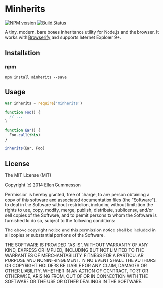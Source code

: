 # Minherits

[![NPM version](http://img.shields.io/npm/v/minherits.svg?style=flat)](https://npmjs.org/package/minherits) [![Build Status](http://img.shields.io/travis/gummesson/minherits.svg?style=flat)](https://travis-ci.org/gummesson/minherits)

A tiny, modern, bare bones inheritance utility for Node.js and the browser. It works with [Browserify](http://browserify.org/) and supports Internet Explorer 9+.

## Installation

### npm

~~~ text
npm install minherits --save
~~~

## Usage

~~~ js
var inherits = require('minherits')

function Foo() {
  // ...
}

function Bar() {
  Foo.call(this)
}

inherits(Bar, Foo)
~~~

## License

The MIT License (MIT)

Copyright (c) 2014 Ellen Gummesson

Permission is hereby granted, free of charge, to any person obtaining a copy
of this software and associated documentation files (the "Software"), to deal
in the Software without restriction, including without limitation the rights
to use, copy, modify, merge, publish, distribute, sublicense, and/or sell
copies of the Software, and to permit persons to whom the Software is
furnished to do so, subject to the following conditions:

The above copyright notice and this permission notice shall be included in
all copies or substantial portions of the Software.

THE SOFTWARE IS PROVIDED "AS IS", WITHOUT WARRANTY OF ANY KIND, EXPRESS OR
IMPLIED, INCLUDING BUT NOT LIMITED TO THE WARRANTIES OF MERCHANTABILITY,
FITNESS FOR A PARTICULAR PURPOSE AND NONINFRINGEMENT. IN NO EVENT SHALL THE
AUTHORS OR COPYRIGHT HOLDERS BE LIABLE FOR ANY CLAIM, DAMAGES OR OTHER
LIABILITY, WHETHER IN AN ACTION OF CONTRACT, TORT OR OTHERWISE, ARISING FROM,
OUT OF OR IN CONNECTION WITH THE SOFTWARE OR THE USE OR OTHER DEALINGS IN
THE SOFTWARE.
